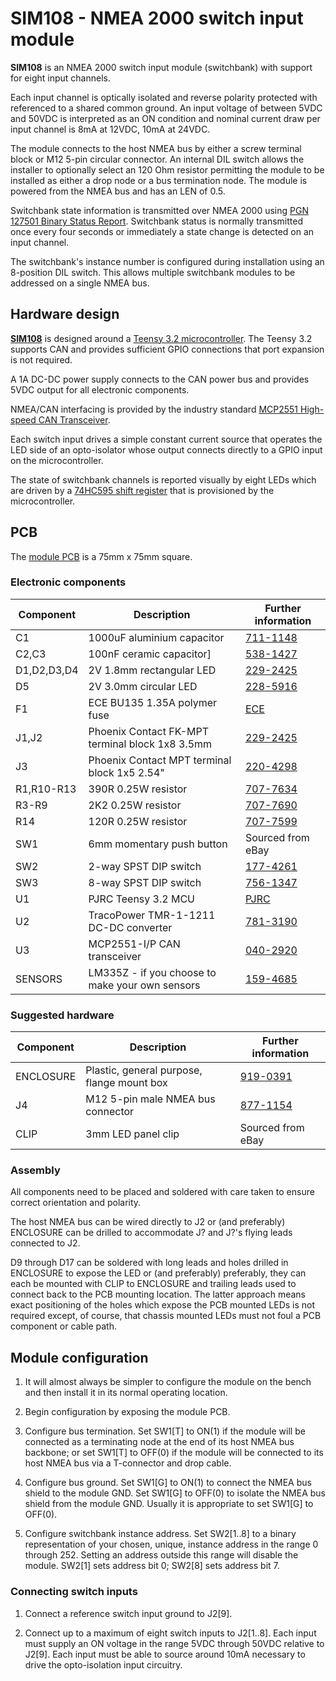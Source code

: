 # SIM108 - NMEA 2000 switch input module

__SIM108__ is an NMEA 2000 switch input module (switchbank) with
support for eight input channels.

Each input channel is optically isolated and reverse polarity
protected with referenced to a shared common ground.
An input voltage of between 5VDC and 50VDC is interpreted as an ON
condition and nominal current draw per input channel is 8mA at 12VDC,
10mA at 24VDC.

The module connects to the host NMEA bus by either a screw terminal
block or M12 5-pin circular connector.
An internal DIL switch allows the installer to optionally select an
120 Ohm resistor permitting the module to be installed as either a
drop node or a bus termination node.
The module is powered from the NMEA bus and has an LEN of 0.5.

Switchbank state information is transmitted over NMEA 2000 using 
[PGN 127501 Binary Status Report]().
Switchbank status is normally transmitted once every four seconds or
immediately a state change is detected on an input channel. 

The switchbank's instance number is configured during installation
using an 8-position DIL switch.
This allows multiple switchbank modules to be addressed on a single
NMEA bus.

## Hardware design

[__SIM108__](./SIM108.sch.pdf) is designed around a
[Teensy 3.2 microcontroller](https://www.pjrc.com/store/teensy32.html).
The Teensy 3.2 supports CAN and provides sufficient GPIO connections
that port expansion is not required.

A 1A DC-DC power supply connects to the CAN power bus and provides 5VDC
output for all electronic components.

NMEA/CAN interfacing is provided by the industry standard
[MCP2551 High-speed CAN Transceiver](http://ww1.microchip.com/downloads/en/devicedoc/20001667g.pdf).

Each switch input drives a simple constant current source that operates
the LED side of an opto-isolator whose output connects directly to a GPIO
input on the microcontroller.

The state of switchbank channels is reported visually by eight LEDs
which are driven by a
[74HC595 shift register](https://www.ti.com/lit/ds/symlink/sn74hc595.pdf?ts=1661075134940&ref_url=https%253A%252F%252Fwww.google.com%252F)
that is provisioned by the microcontroller.

## PCB

The
[module PCB](./SIM108.brd.pdf)
is a 75mm x 75mm square. 

### Electronic components

| Component   | Description                                     | Further information
|------------ |------------------------------------------------ |--------------------- |
| C1          | 1000uF aluminium capacitor                      | [711-1148](https://uk.rs-online.com/web/p/aluminium-capacitors/7111148)
| C2,C3       | 100nF ceramic capacitor]                        | [538-1427](https://uk.rs-online.com/web/p/mlccs-multilayer-ceramic-capacitors/5381427)
| D1,D2,D3,D4 | 2V 1.8mm rectangular LED                        | [229-2425](https://uk.rs-online.com/web/p/leds/2292425)
| D5          | 2V 3.0mm circular LED                           | [228-5916](https://uk.rs-online.com/web/p/leds/2285916)
| F1          | ECE BU135 1.35A polymer fuse                    | [ECE](https://www.ece.com.tw/images/cgcustom/file020170930043926.pdf)
| J1,J2       | Phoenix Contact FK-MPT terminal block 1x8 3.5mm | [229-2425](https://uk.rs-online.com/web/p/pcb-terminal-blocks/8020169)
| J3          | Phoenix Contact MPT terminal block 1x5 2.54"    | [220-4298](https://uk.rs-online.com/web/p/pcb-terminal-blocks/2204298)
| R1,R10-R13  | 390R 0.25W resistor                             | [707-7634](https://uk.rs-online.com/web/p/through-hole-resistors/7077634)
| R3-R9       | 2K2 0.25W resistor                              | [707-7690](https://uk.rs-online.com/web/p/through-hole-resistors/7077690)
| R14         | 120R 0.25W resistor                             | [707-7599](https://uk.rs-online.com/web/p/through-hole-resistors/7077599)
| SW1         | 6mm momentary push button                       | Sourced from eBay
| SW2         | 2-way SPST DIP switch                           | [177-4261](https://uk.rs-online.com/web/p/dip-sip-switches/1774261)
| SW3         | 8-way SPST DIP switch                           | [756-1347](https://uk.rs-online.com/web/p/dip-sip-switches/7561347)
| U1          | PJRC Teensy 3.2 MCU                             | [PJRC](https://www.pjrc.com/store/teensy32.html)
| U2          | TracoPower TMR-1-1211 DC-DC converter           | [781-3190](https://uk.rs-online.com/web/p/dc-dc-converters/7813190)
| U3          | MCP2551-I/P CAN transceiver                     | [040-2920](https://uk.rs-online.com/web/p/can-interface-ics/0402920)
| SENSORS     | LM335Z - if you choose to make your own sensors | [159-4685](https://uk.rs-online.com/web/p/temperature-humidity-sensor-ics/1594685)

### Suggested hardware

| Component   | Description                                     | Further information
|------------ |------------------------------------------------ |--------------------- |
| ENCLOSURE   | Plastic, general purpose, flange mount box      | [919-0391](https://uk.rs-online.com/web/p/general-purpose-enclosures/9190391)
| J4          | M12 5-pin male NMEA bus connector               | [877-1154](https://uk.rs-online.com/web/p/industrial-circular-connectors/8771154)
| CLIP        | 3mm LED panel clip                              | Sourced from eBay

### Assembly

All components need to be placed and soldered with care taken to
ensure correct orientation and polarity.

The host NMEA bus can be wired directly to J2 or (and preferably)
ENCLOSURE can be drilled to accommodate J? and J?'s flying leads
connected to J2.

D9 through D17 can be soldered with long leads and holes drilled in
ENCLOSURE to expose the LED or (and preferably) preferably, they can
each be mounted with CLIP to ENCLOSURE and trailing leads used to
connect back to the PCB mounting location.
The latter approach means exact positioning of the holes which
expose the PCB mounted LEDs is not required except, of course, that
chassis mounted LEDs must not foul a PCB component or cable path.

## Module configuration

1. It will almost always be simpler to configure the module on the bench
   and then install it in its normal operating location.

2. Begin configuration by exposing the module PCB.

3. Configure bus termination.
   Set SW1[T] to ON(1) if the module will be connected as a terminating node
   at the end of its host NMEA bus backbone; or
   set SW1[T] to OFF(0) if the module will be connected to its host NMEA bus
   via a T-connector and drop cable.

4. Configure bus ground.
   Set SW1[G] to ON(1) to connect the NMEA bus shield to the module GND.
   Set SW1[G] to OFF(0) to isolate the NMEA bus shield from the module GND.
   Usually it is appropriate to set SW1[G] to OFF(0).

5. Configure switchbank instance address.
   Set SW2[1..8] to a binary representation of your chosen, unique, instance
   address in the range 0 through 252.
   Setting an address outside this range will disable the module.
   SW2[1] sets address bit 0; SW2[8] sets address bit 7.
   
### Connecting switch inputs

1. Connect a reference switch input ground to J2[9].

2. Connect up to a maximum of eight switch inputs to J2[1..8].
   Each input must supply an ON voltage in the range 5VDC through 50VDC
   relative to J2[9].
   Each input must be able to source around 10mA necessary to drive the
   opto-isolation input circuitry.
